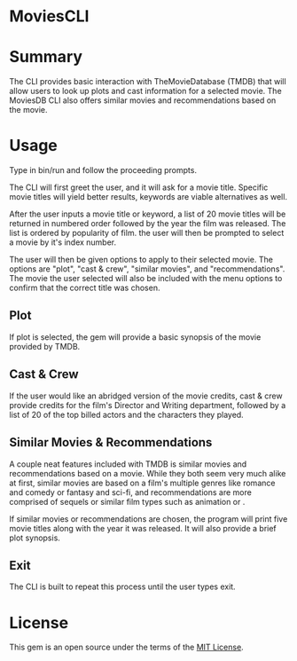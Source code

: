 # MoviesCLI

# Summary

The CLI provides basic interaction with TheMovieDatabase (TMDB) that will allow users to look up plots and cast information for a selected movie. The MoviesDB CLI also offers similar movies and recommendations based on the movie.

# Usage

Type in bin/run and follow the proceeding prompts.

The CLI will first greet the user, and it will ask for a movie title. Specific movie titles will yield better results, keywords are viable alternatives as well.

After the user inputs a movie title or keyword, a list of 20 movie titles will be returned in numbered order followed by the year the film was released. The list is ordered by popularity of film. the user will then be prompted to select a movie by it's index number.

The user will then be given options to apply to their selected movie. The options are "plot", "cast & crew", "similar movies", and "recommendations". The movie the user selected will also be included with the menu options to confirm that the correct title was chosen.

## Plot

If plot is selected, the gem will provide a basic synopsis of the movie provided by TMDB.

## Cast & Crew

If the user would like an abridged version of the movie credits, cast & crew provide credits for the film's Director and Writing department, followed by a list of 20 of the top billed actors and the characters they played.

## Similar Movies & Recommendations

A couple neat features included with TMDB is similar movies and recommendations based on a movie. While they both seem very much alike at first, similar movies are based on a film's multiple genres like romance and comedy or fantasy and sci-fi, and recommendations are more comprised of sequels or similar film types such as animation or .

If similar movies or recommendations are chosen, the program will print five movie titles along with the year it was released. It will also provide a brief plot synopsis.

## Exit

The CLI is built to repeat this process until the user types exit.

# License

This gem is an open source under the terms of the [MIT License](https://github.com/indiejesus2/MovieDB/blob/master/LICENSE).
